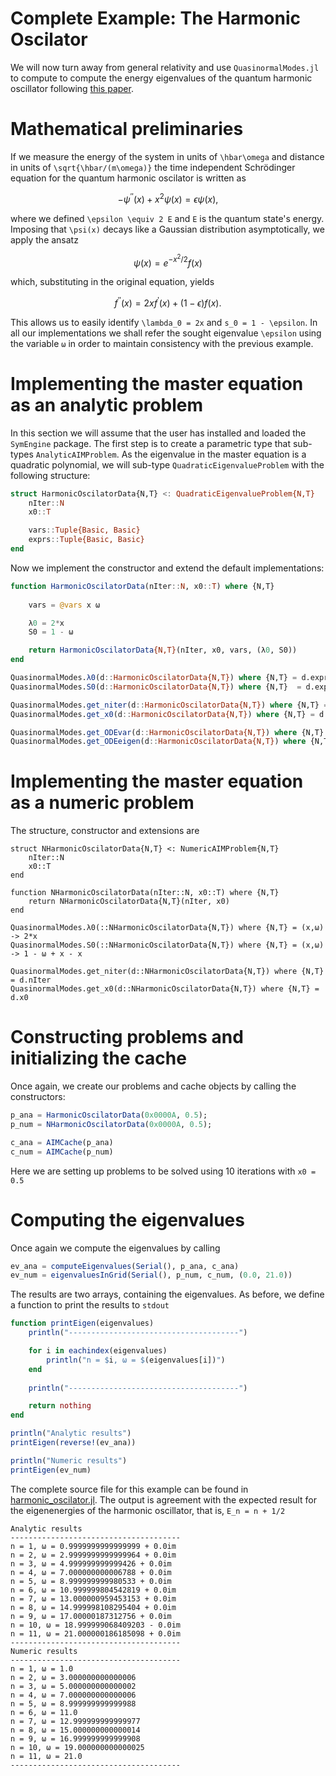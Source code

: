 # Complete Example: The Harmonic Oscilator

We will now turn away from general relativity and use `QuasinormalModes.jl` to compute to compute the energy eigenvalues of the quantum harmonic oscillator following [this paper](https://arxiv.org/abs/1111.5024).

# Mathematical preliminaries

If we measure the energy of the system in units of ``\hbar\omega`` and distance in units of ``\sqrt{\hbar/(m\omega)}`` the time independent Schrödinger equation for the quantum harmonic oscilator is written as

```math
-\psi^{\prime\prime}(x) + x^2\psi(x) = \epsilon\psi(x),
```
where we defined ``\epsilon \equiv 2 E`` and ``E`` is the quantum state's energy. Imposing that ``\psi(x)`` decays like a Gaussian distribution asymptotically, we apply the ansatz

```math
\psi(x) = e^{-x^2/2}f(x)
```
which, substituting in the original equation, yields

```math
f^{\prime\prime}(x) = 2 x f^\prime(x) + (1-\epsilon)f(x).
```

This allows us to easily identify ``\lambda_0 = 2x`` and ``s_0 = 1 - \epsilon``. In all our implementations we shall refer the sought eigenvalue ``\epsilon`` using the variable `ω` in order to maintain consistency with the previous example.

# Implementing the master equation as an analytic problem

In this section we will assume that the user has installed and loaded the `SymEngine` package. The first step is to create a parametric type that sub-types `AnalyticAIMProblem`. As the eigenvalue in the master equation is a quadratic polynomial, we will sub-type `QuadraticEigenvalueProblem` with the following structure:

```julia
struct HarmonicOscilatorData{N,T} <: QuadraticEigenvalueProblem{N,T}
    nIter::N
    x0::T

    vars::Tuple{Basic, Basic}
    exprs::Tuple{Basic, Basic}
end
```
Now we implement the constructor and extend the default implementations:

```julia
function HarmonicOscilatorData(nIter::N, x0::T) where {N,T}
	
    vars = @vars x ω

    λ0 = 2*x
    S0 = 1 - ω

    return HarmonicOscilatorData{N,T}(nIter, x0, vars, (λ0, S0))
end

QuasinormalModes.λ0(d::HarmonicOscilatorData{N,T}) where {N,T} = d.exprs[1]
QuasinormalModes.S0(d::HarmonicOscilatorData{N,T}) where {N,T}  = d.exprs[2]

QuasinormalModes.get_niter(d::HarmonicOscilatorData{N,T}) where {N,T} = d.nIter
QuasinormalModes.get_x0(d::HarmonicOscilatorData{N,T}) where {N,T} = d.x0

QuasinormalModes.get_ODEvar(d::HarmonicOscilatorData{N,T}) where {N,T} = d.vars[1]
QuasinormalModes.get_ODEeigen(d::HarmonicOscilatorData{N,T}) where {N,T} = d.vars[2]
```

# Implementing the master equation as a numeric problem

The structure, constructor and extensions are

```
struct NHarmonicOscilatorData{N,T} <: NumericAIMProblem{N,T}
    nIter::N
    x0::T
end

function NHarmonicOscilatorData(nIter::N, x0::T) where {N,T}
    return NHarmonicOscilatorData{N,T}(nIter, x0)
end

QuasinormalModes.λ0(::NHarmonicOscilatorData{N,T}) where {N,T} = (x,ω) -> 2*x
QuasinormalModes.S0(::NHarmonicOscilatorData{N,T}) where {N,T} = (x,ω) -> 1 - ω + x - x

QuasinormalModes.get_niter(d::NHarmonicOscilatorData{N,T}) where {N,T} = d.nIter
QuasinormalModes.get_x0(d::NHarmonicOscilatorData{N,T}) where {N,T} = d.x0
```

# Constructing problems and initializing the cache

Once again, we create our problems and cache objects by calling the constructors:

```julia
p_ana = HarmonicOscilatorData(0x0000A, 0.5);
p_num = NHarmonicOscilatorData(0x0000A, 0.5);

c_ana = AIMCache(p_ana)
c_num = AIMCache(p_num)
```

Here we are setting up problems to be solved using 10 iterations with `x0 = 0.5`

# Computing the eigenvalues

Once again we compute the eigenvalues by calling

```julia
ev_ana = computeEigenvalues(Serial(), p_ana, c_ana)
ev_num = eigenvaluesInGrid(Serial(), p_num, c_num, (0.0, 21.0))
```

The results are two arrays, containing the eigenvalues. As before, we define a function to print the results to `stdout`

```julia
function printEigen(eigenvalues)
    println("--------------------------------------")

    for i in eachindex(eigenvalues)
        println("n = $i, ω = $(eigenvalues[i])")
    end
    
    println("--------------------------------------")

    return nothing
end

println("Analytic results")
printEigen(reverse!(ev_ana))

println("Numeric results")
printEigen(ev_num)
```

The complete source file for this example can be found in [harmonic_oscilator.jl](https://github.com/lucass-carneiro/QuasinormalModes.jl/blob/master/examples/harmonic_oscilator.jl). The output is agreement with the expected result for the eigenenergies of the harmonic oscillator, that is, ``E_n = n + 1/2``

```
Analytic results
--------------------------------------
n = 1, ω = 0.9999999999999999 + 0.0im
n = 2, ω = 2.9999999999999964 + 0.0im
n = 3, ω = 4.999999999999426 + 0.0im
n = 4, ω = 7.000000000006788 + 0.0im
n = 5, ω = 8.999999999980533 + 0.0im
n = 6, ω = 10.999999804542819 + 0.0im
n = 7, ω = 13.000000959453153 + 0.0im
n = 8, ω = 14.999998108295404 + 0.0im
n = 9, ω = 17.00000187312756 + 0.0im
n = 10, ω = 18.999999068409203 - 0.0im
n = 11, ω = 21.000000186185098 + 0.0im
--------------------------------------
Numeric results
--------------------------------------
n = 1, ω = 1.0
n = 2, ω = 3.000000000000006
n = 3, ω = 5.000000000000002
n = 4, ω = 7.000000000000006
n = 5, ω = 8.999999999999988
n = 6, ω = 11.0
n = 7, ω = 12.999999999999977
n = 8, ω = 15.000000000000014
n = 9, ω = 16.999999999999908
n = 10, ω = 19.000000000000025
n = 11, ω = 21.0
--------------------------------------
```
